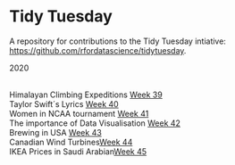 # Tidy Tuesday

A repository for contributions to the Tidy Tuesday intiative: https://github.com/rfordatascience/tidytuesday.

2020

<br> Himalayan Climbing Expeditions [Week 39](https://github.com/Lacapary/T_Tuesday/blob/master/week-39.md)
<br> Taylor Swift´s Lyrics [Week 40](https://github.com/Lacapary/T_Tuesday/blob/master/week-40.md)
<br> Women in NCAA tournament [Week 41](https://github.com/Lacapary/T_Tuesday/blob/master/week-41.md)
<br> The importance of Data Visualisation [Week 42](https://github.com/Lacapary/T_Tuesday/blob/master/week-42.md)
<br> Brewing in USA  [Week 43](https://github.com/Lacapary/T_Tuesday/blob/master/week-43.md)
<br> Canadian Wind Turbines[Week 44](https://github.com/Lacapary/T_Tuesday/blob/master/week-44.md)
<br> IKEA Prices in Saudi Arabian[Week 45](https://github.com/Lacapary/T_Tuesday/blob/master/week-45.md)
